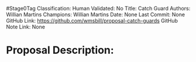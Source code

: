#Stage0Tag
Classification:
Human Validated: No
Title: Catch Guard
Authors: Willian Martins
Champions: Willian Martins
Date: None
Last Commit: None
GitHub Link: https://github.com/wmsbill/proposal-catch-guards
GitHub Note Link: None

# Proposal Description:
